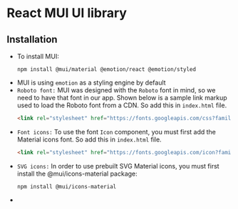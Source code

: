 # React MUI UI library

## Installation 
* To install MUI:
    ```
    npm install @mui/material @emotion/react @emotion/styled
    ```
* MUI is using `emotion` as a styling engine by default
* `Roboto font:` MUI was designed with the `Roboto` font in mind, so we need to have that font in our app. Shown below is a sample link markup used to load the Roboto font from a CDN. So add this in `index.html` file.
    ```html
    <link rel="stylesheet" href="https://fonts.googleapis.com/css?family=Roboto:300,400,500,700&display=swap"/>
    ```
* `Font icons:` To use the font `Icon` component, you must first add the Material icons font. So add this in `index.html` file.
    ```html
    <link rel="stylesheet" href="https://fonts.googleapis.com/icon?family=Material+Icons"/>
    ```
* `SVG icons:` In order to use prebuilt SVG Material icons, you must first install the @mui/icons-material package:
    ```
    npm install @mui/icons-material
    ```
* 